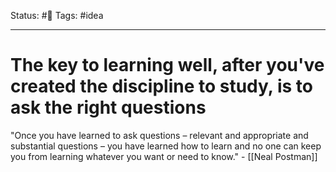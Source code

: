 Status: #🌱
Tags: #idea
***
# The key to learning well, after you've created the discipline to study, is to ask the right questions

"Once you have learned to ask questions – relevant and appropriate and substantial questions – you have learned how to learn and no one can keep you from learning whatever you want or need to know." - [[Neal Postman]]

